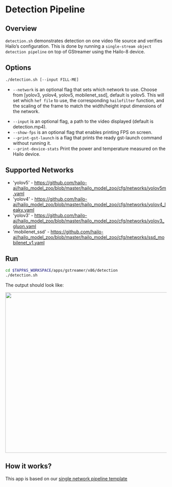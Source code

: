 # Detection Pipeline

## Overview

`detection.sh` demonstrates detection on one video file source and verifies Hailo’s configuration.
 This is done by running a `single-stream object detection pipeline` on top of GStreamer using the Hailo-8 device.

## Options

```sh
./detection.sh [--input FILL-ME]
```

* `--network`   is an optional flag that sets which network to use. Choose from [yolov3, yolov4, yolov5, mobilenet_ssd], default is yolov5.
This will set which `hef file` to use, the corresponding `hailofilter` function, and the scaling of the frame to match the width/height input dimensions of the network.
- `--input` is an optional flag, a path to the video displayed (default is detection.mp4).
- `--show-fps`  is an optional flag that enables printing FPS on screen.
- `--print-gst-launch` is a flag that prints the ready gst-launch command without running it.
- `--print-device-stats` Print the power and temperature measured on the Hailo device.

## Supported Networks

- 'yolov5' - <https://github.com/hailo-ai/hailo_model_zoo/blob/master/hailo_model_zoo/cfg/networks/yolov5m.yaml>
- 'yolov4' - <https://github.com/hailo-ai/hailo_model_zoo/blob/master/hailo_model_zoo/cfg/networks/yolov4_leaky.yaml>
- 'yolov3' - <https://github.com/hailo-ai/hailo_model_zoo/blob/master/hailo_model_zoo/cfg/networks/yolov3_gluon.yaml>
- 'mobilenet_ssd' - <https://github.com/hailo-ai/hailo_model_zoo/blob/master/hailo_model_zoo/cfg/networks/ssd_mobilenet_v1.yaml>

## Run

```sh
cd $TAPPAS_WORKSPACE/apps/gstreamer/x86/detection
./detection.sh
```

The output should look like:
<div align="center">
    <img src="readme_resources/detection_run.png" width="600px" height="500px"/>
</div>

## How it works?

This app is based on our [single network pipeline template](../../../../docs/pipelines/single_network.md)